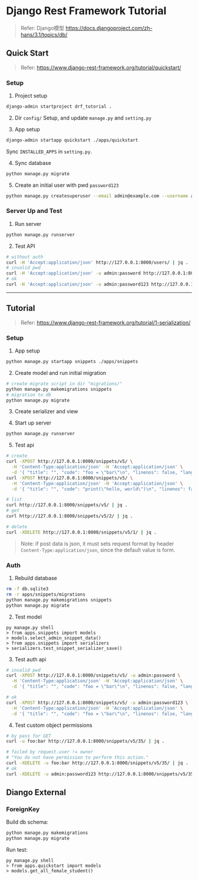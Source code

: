 # Django Rest Framework Tutorial

> Refer: Django模型 <https://docs.djangoproject.com/zh-hans/3.1/topics/db/>
>

## Quick Start

> Refer: <https://www.django-rest-framework.org/tutorial/quickstart/>
>

### Setup

1. Project setup

```sh
django-admin startproject drf_tutorial .
```

2. Dir `config/` Setup, and update `manage.py` and `setting.py`

3. App setup

```sh
django-admin startapp quickstart ./apps/quickstart
```

Sync `INSTALLED_APPS` in `setting.py`.

4. Sync database

```sh
python manage.py migrate
```

5. Create an initial user with pwd `password123`

```sh
python manage.py createsuperuser --email admin@example.com --username admin
```

### Server Up and Test

1. Run server

```sh
python manage.py runserver
```

2. Test API

```sh
# without auth
curl -H 'Accept:application/json' http://127.0.0.1:8000/users/ | jq .
# invalid pwd
curl -H 'Accept:application/json' -u admin:password http://127.0.0.1:8000/users/ | jq .
# ok
curl -H 'Accept:application/json' -u admin:password123 http://127.0.0.1:8000/users/ | jq .
```

------

## Tutorial

> Refer: <https://www.django-rest-framework.org/tutorial/1-serialization/>
>

### Setup

1. App setup

```sh
python manage.py startapp snippets ./apps/snippets
```

2. Create model and run initial migration

```sh
# create migrate script in dir "migrations/"
python manage.py makemigrations snippets
# migration to db
python manage.py migrate
```

3. Create serializer and view

4. Start up server

```sh
python manage.py runserver
```

5. Test api

```sh
# create
curl -XPOST http://127.0.0.1:8000/snippets/v5/ \
  -H 'Content-Type:application/json' -H 'Accept:application/json' \
  -d '{ "title": "", "code": "foo = \"bar\"\n", "linenos": false, "language": "python", "style": "friendly" }'
curl -XPOST http://127.0.0.1:8000/snippets/v5/ \
  -H 'Content-Type:application/json' -H 'Accept:application/json' \
  -d '{ "title": "", "code": "print(\"hello, world\")\n", "linenos": false, "language": "python", "style": "friendly" }'

# list
curl http://127.0.0.1:8000/snippets/v5/ | jq .
# get
curl http://127.0.0.1:8000/snippets/v5/2/ | jq .

# delete
curl -XDELETE http://127.0.0.1:8000/snippets/v5/1/ | jq .
```

> Note: if post data is json, it must sets request format by header `Content-Type:application/json`, since the default value is form.
>

### Auth

1. Rebuild database

```sh
rm -f db.sqlite3
rm -r apps/snippets/migrations
python manage.py makemigrations snippets
python manage.py migrate
```

2. Test model

```text
py manage.py shell
> from apps.snippets import models
> models.select_admin_snippet_data()
> from apps.snippets import serializers
> serializers.test_snippet_serializer_save()
```

3. Test auth api

```sh
# invalid pwd
curl -XPOST http://127.0.0.1:8000/snippets/v5/ -u admin:password \
  -H 'Content-Type:application/json' -H 'Accept:application/json' \
  -d '{ "title": "", "code": "foo = \"bar\"\n", "linenos": false, "language": "python", "style": "friendly" }'

# ok
curl -XPOST http://127.0.0.1:8000/snippets/v5/ -u admin:password123 \
  -H 'Content-Type:application/json' -H 'Accept:application/json' \
  -d '{ "title": "", "code": "foo = \"bar\"\n", "linenos": false, "language": "python", "style": "friendly" }'
```

4. Test custom object permissions

```sh
# by pass for GET
curl -u foo:bar http://127.0.0.1:8000/snippets/v5/35/ | jq .

# failed by request.user != owner
# "You do not have permission to perform this action."
curl -XDELETE -u foo:bar http://127.0.0.1:8000/snippets/v5/35/ | jq .
# ok
curl -XDELETE -u admin:password123 http://127.0.0.1:8000/snippets/v5/35/ | jq .
````

## Diango External

### ForeignKey

Build db schema:

```sh
python manage.py makemigrations
python manage.py migrate
```

Run test:

```text
py manage.py shell
> from apps.quickstart import models
> models.get_all_female_student()
```

